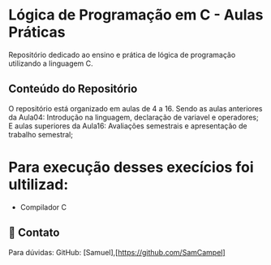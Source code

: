 # Lógica de Programação em C - Aulas Práticas

Repositório dedicado ao ensino e prática de lógica de programação utilizando a linguagem C.

## Conteúdo do Repositório

O repositório está organizado em aulas de 4 a 16.
Sendo as aulas anteriores da Aula04: Introdução na linguagem, declaração de variavel e operadores;
E aulas superiores da Aula16: Avaliações semestrais e apresentação de trabalho semestral;

# Para execução desses execícios foi ultilizad:

- Compilador C

## 📧 Contato
Para dúvidas:
GitHub: [Samuel],[https://github.com/SamCampel]
